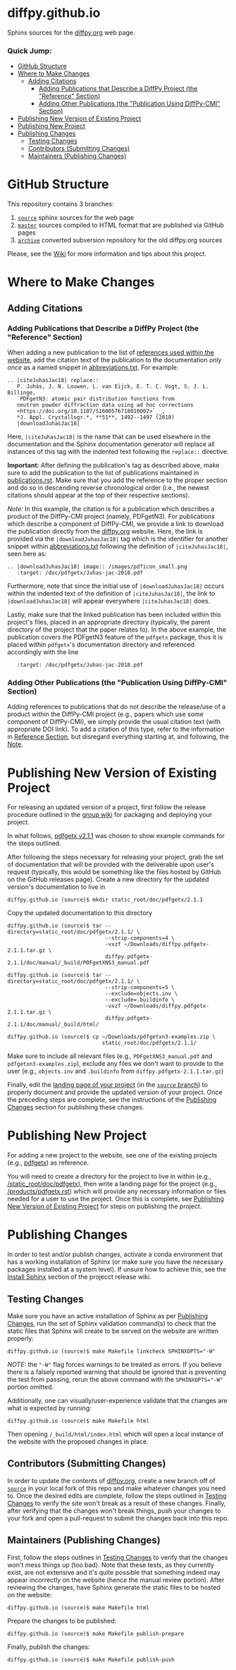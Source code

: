 diffpy.github.io
================

Sphinx sources for the [diffpy.org][site] web page.

### Quick Jump:

- [GitHub Structure](#github-structure)
- [Where to Make Changes](#where-to-make-changes)
  - [Adding Citations](#adding-citations)
    - [Adding Publications that Describe a DiffPy Project (the "Reference" Section)](#reference-section-1)
    - [Adding Other Publications (the "Publication Using DiffPy-CMI" Section)](#reference-section-2)
- [Publishing New Version of Existing Project](#new-version)
- [Publishing New Project](#publishing-new-project)
- [Publishing Changes](#publishing-changes)
  - [Testing Changes](#testing-changes)
  - [Contributors (Submitting Changes)](#submitting-changes)
  - [Maintainers (Publishing Changes)](#publishing-changes)


# GitHub Structure

This repository contains 3 branches:

1. [`source`][source] sphinx sources for the web page
2. [`master`][master] sources compiled to HTML format that are published via GitHub pages
3. [`archive`][archive] converted subversion repository for the old diffpy.org sources

Please, see the [Wiki](https://github.com/diffpy/diffpy.github.io/wiki) for more
information and tips about this project.


# Where to Make Changes

## Adding Citations

<a name="reference-section-1"></a>
### Adding Publications that Describe a DiffPy Project (the "Reference" Section)

When adding a new publication to the list of [references used within the website](https://www.diffpy.org/publications.html), add the citation text of the publication to the documentation *only once* as a named snippet in [abbreviations.txt](https://github.com/diffpy/diffpy.github.io/blob/source/abbreviations.txt#L286). For example:
```
.. |citeJuhasJac18| replace::
   P. Juhás, J. N. Louwen, L. van Eijck, E. T. C. Vogt, S. J. L. Billinge,
   `PDFgetN3: atomic pair distribution functions from
   neutron powder diffraction data using ad hoc corrections
   <https://doi.org/10.1107/S1600576718010002>`__,
   *J. Appl. Crystallogr.*, **51**, 1492--1497 (2018)
   |downloadJuhasJac18|
```
Here, `|citeJuhasJac18|` is the name that can be used elsewhere in the documentation and the Sphinx documentation generator will replace all instances of this tag with the indented text following the `replace::` directive.

**Important:** After defining the publication's tag as described above, make sure to add the publication to the list of publications maintained in [publications.rst](https://github.com/diffpy/diffpy.github.io/blob/source/publications.rst). Make sure that you add the reference to the proper section and do so in descending reverse chronological order (i.e., the newest citations should appear at the top of their respective sections).

<a name="reference-section-note">*Note:*</a> In this example, the citation is for a publication which describes a product of the DiffPy-CMI project (namely, PDFgetN3). For publications which describe a component of DiffPy-CMI, we provide a link to download the publication directly from the [diffpy.org][site] website. Here, the link is provided via the `|downloadJuhasJac18|` tag which is the identifier for another snippet within [abbreviations.txt](https://github.com/diffpy/diffpy.github.io/blob/source/abbreviations.txt#L294) following the definition of `|citeJuhasJac18|`, seen here as:
```
.. |downloadJuhasJac18| image:: /images/pdficon_small.png
   :target: /doc/pdfgetx/Juhas-jac-2018.pdf
```
Furthermore, note that since the initial use of `|downloadJuhasJac18|` occurs within the indented text of the definition of `|citeJuhasJac18|`, the link to `|downloadJuhasJac18|` will appear everywhere `|citeJuhasJac18|` does.

Lastly, make sure that the linked publication has been included within this project's files, placed in an appropriate directory (typically, the parent directory of the project that the paper relates to). In the above example, the publication covers the PDFgetN3 feature of the `pdfgetx` package, thus it is placed within `pdfgetx`'s documentation directory and referenced accordingly with the line
```
   :target: /doc/pdfgetx/Juhas-jac-2018.pdf
```


<a name="reference-section-2"></a>
### Adding Other Publications (the "Publication Using DiffPy-CMI" Section)

Adding references to publications that do not describe the release/use of a product within the DiffPy-CMI project (e.g., papers which use some component of DiffPy-CMI), we simply provide the usual citation text (with appropriate DOI link). To add a citation of this type, refer to the information in [Reference Section](#reference-section-1), but disregard everything starting at, and following, the [Note](#reference-section-note).


<a name="new-version"></a>
# Publishing New Version of Existing Project

For releasing an updated version of a project, first follow the release procedure outlined in the [group wiki](https://gitlab.thebillingegroup.com/resources/group-wiki/-/wikis/Finalizing-a-Project's-(Re)-Release) for packaging and deploying your project.

In what follows, [pdfgetx v2.1.1](https://github.com/diffpy/diffpy.pdfgetx/releases/tag/v2.1.1) was chosen to show example commands for the steps outlined.

After following the steps necessary for releasing your project, grab the set of documentation that will be provided with the deliverable upon user's request (typically, this would be something like the files hosted by GitHub on the GitHub releases page). Create a new directory for the updated version's documentation to live in
```
diffpy.github.io (source)$ mkdir static_root/doc/pdfgetx/2.1.1
```
Copy the updated documentation to this directory
```
diffpy.github.io (source)$ tar --directory=static_root/doc/pdfgetx/2.1.1/ \
                               --strip-components=4 \
                               -vxzf ~/Downloads/diffpy.pdfgetx-2.1.1.tar.gz \
                               diffpy.pdfgetx-2.1.1/doc/manual/_build/PDFgetXNS3_manual.pdf

diffpy.github.io (source)$ tar --directory=static_root/doc/pdfgetx/2.1.1/ \
                               --strip-components=5 \
                               --exclude=objects.inv \
                               --exclude=.buildinfo \
                               -vxzf ~/Downloads/diffpy.pdfgetx-2.1.1.tar.gz \
                               diffpy.pdfgetx-2.1.1/doc/manual/_build/html/

diffpy.github.io (source)$ cp ~/Downloads/pdfgetxn3-examples.zip \
                              static_root/doc/pdfgetx/2.1.1/
```
Make sure to include all relevant files (e.g., `PDFgetXNS3_manual.pdf` and `pdfgetxn3-examples.zip`), exclude any files we don't want to provide to the user (e.g., `objects.inv` and `.buildinfo` from `diffpy.pdfgetx-2.1.1.tar.gz`)

Finally, edit the [landing page of your project](https://github.com/diffpy/diffpy.github.io/blob/source/products/pdfgetx.rst) (in the [`source` branch][source]) to properly document and provide the updated version of your project. Once the preceding steps are complete, see the instructions of the [Publishing Changes](#submitting-changes) section for publishing these changes.


# Publishing New Project

For adding a new project to the website, see one of the existing projects (e.g., [pdfgetx](https://www.diffpy.org/products/pdfgetx.html)) as reference.

You will need to create a directory for the project to live in within (e.g., [/static_root/doc/pdfgetx](https://github.com/diffpy/diffpy.github.io/tree/source/static_root/doc/pdfgetx)), then write a landing page for the project (e.g., [/products/pdfgetx.rst](https://github.com/diffpy/diffpy.github.io/blob/source/products/pdfgetx.rst)) which will provide any necessary information or files needed for a user to use the project. Once this is complete, see [Publishing New Version of Existing Project](#new-version) for steps on publishing the project.


# Publishing Changes

In order to test and/or publish changes, activate a conda environment that has a working installation of Sphinx (or make sure you have the necessary packages installed at a system level). If unsure how to achieve this, see the [Install Sphinx](https://gitlab.thebillingegroup.com/resources/group-wiki/-/wikis/Finalizing-a-Project's-(Re)-Release#install-sphinx) section of the projecct release wiki.

## Testing Changes

Make sure you have an active installation of Sphinx as per [Publishing Changes](#publishing-changes), run the set of Sphinx validation command(s) to check that the static files that Sphinx will create to be served on the website are written properly:
```
diffpy.github.io (source)$ make Makefile linkcheck SPHINXOPTS="-W"
```
*NOTE:* the `"-W"` flag forces warnings to be treated as errors. If you believe there is a falsely reported warning that should be ignored that is preventing the test from passing, rerun the above command with the `SPHINXOPTS="-W"` portion omitted.

Additionally, one can visually/user-experience validate that the changes are what is expected by running:
```
diffpy.github.io (source)$ make Makefile html
```
Then opening `/_build/html/index.html` which will open a local instance of the website with the proposed changes in place.

<a name="submitting-changes"></a>
## Contributors (Submitting Changes)

In order to update the contents of [diffpy.org][site], create a new branch off of [`source`][source] in your local fork of this repo and make whatever changes you need to. Once the desired edits are complete, follow the steps outlined in [Testing Changes](#testing-changes) to verify the site won't break as a result of these changes. Finally, after verifying that the changes won't break things, push your changes to your fork and open a pull-request to submit the changes back into this repo.

<a name="publishing-changes"></a>
## Maintainers (Publishing Changes)

First, follow the steps outlines in [Testing Changes](#testing-changes) to verify that the changes won't mess things up (too bad). Note that these tests, as they currently exist, are not extensive and it's quite possible that something indeed may appear incorrectly on the website (hence the manual review portion). After reviewing the changes, have Sphinx generate the static files to be hosted on the website:
```
diffpy.github.io (source)$ make Makefile html
```

Prepare the changes to be published:
```
diffpy.github.io (source)$ make Makefile publish-prepare
```

Finally, publish the changes:
```
diffpy.github.io (source)$ make Makefile publish-push
```



[site]: <https://www.diffpy.org/> "diffpy.org"
[source]: <https://github.com/diffpy/diffpy.github.io/tree/source> "source"
[master]: <https://github.com/diffpy/diffpy.github.io/tree/master> "master"
[archive]: <https://github.com/diffpy/diffpy.github.io/tree/archive> "archive"
